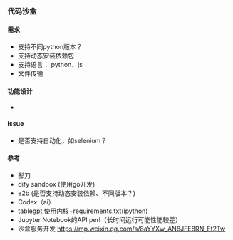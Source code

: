 ### 代码沙盒


#### 需求
- 支持不同python版本？
- 支持动态安装依赖包
- 支持语言： python、js
- 文件传输
#### 功能设计
- 

#### issue
- 是否支持自动化，如selenium？


#### 参考
- 影刀
- dify sandbox (使用go开发)
- e2b (是否支持动态安装依赖、不同版本？)
-  Codex（ai）
- tablegpt 使用内核+requirements.txt(ipython)
- Jupyter Notebook的API perl（长时间运行可能性能较差）
- 沙盒服务开发 https://mp.weixin.qq.com/s/8aYYXw_AN8JFE8RN_Ft2Tw